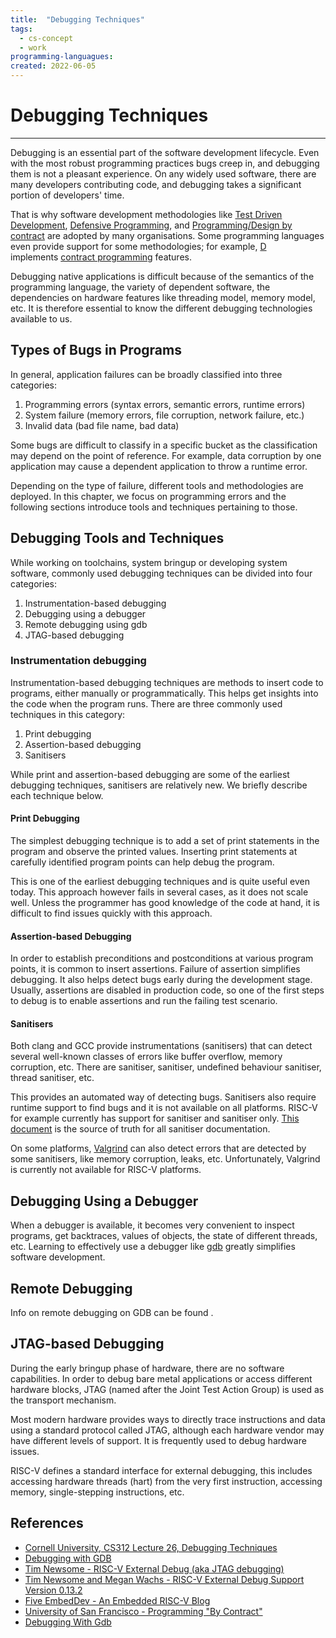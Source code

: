 ```yaml
---
title:  "Debugging Techniques"
tags:
  - cs-concept
  - work
programming-languagues:
created: 2022-06-05
---
```

# Debugging Techniques
---
Debugging is an essential part of the software development lifecycle. Even with the most robust programming practices bugs creep in, and debugging them is not a pleasant experience. On any widely used software, there are many developers contributing code, and debugging takes a significant portion of developers' time. 

That is why software development methodologies like [Test Driven Development](https://en.wikipedia.org/wiki/Test-driven_development), [Defensive Programming](https://en.wikipedia.org/wiki/Defensive_programming), and [Programming/Design by contract](https://en.wikipedia.org/wiki/Design_by_contract) are adopted by many organisations. Some programming languages even provide support for some methodologies; for example, [D](https://en.wikipedia.org/wiki/D_(programming_language)) implements [contract programming](https://dlang.org/spec/contracts.html) features.

Debugging native applications is difficult because of the semantics of the programming language, the variety of dependent software, the dependencies on hardware features like threading model, memory model, etc. It is therefore essential to know the different debugging technologies available to us.

## Types of Bugs in Programs
In general, application failures can be broadly classified into three categories:

1. Programming errors (syntax errors, semantic errors, runtime errors)
2. System failure (memory errors, file corruption, network failure, etc.)
3. Invalid data (bad file name, bad data)

Some bugs are difficult to classify in a specific bucket as the classification may depend on the point of reference. For example, data corruption by one application may cause a dependent application to throw a runtime error. 

Depending on the type of failure, different tools and methodologies are deployed. In this chapter, we focus on programming errors and the following sections introduce tools and techniques pertaining to those.

## Debugging Tools and Techniques
While working on toolchains, system bringup or developing system software, commonly used debugging techniques can be divided into four categories:

1. Instrumentation-based debugging
2. Debugging using a debugger
3. Remote debugging using gdb
4. JTAG-based debugging

### Instrumentation debugging
Instrumentation-based debugging techniques are methods to insert code to programs, either manually or programmatically. This helps get insights into the code when the program runs. There are three commonly used techniques in this category:

1. Print debugging
2. Assertion-based debugging
3. Sanitisers

While print and assertion-based debugging are some of the earliest debugging techniques, sanitisers are relatively new. We briefly describe each technique below.

#### Print Debugging 
The simplest debugging technique is to add a set of print statements in the program and observe the printed values. Inserting print statements at carefully identified program points can help debug the program. 

This is one of the earliest debugging techniques and is quite useful even today. This approach however fails in several cases, as it does not scale well. Unless the programmer has good knowledge of the code at hand, it is difficult to find issues quickly with this approach.

#### Assertion-based Debugging
In order to establish preconditions and postconditions at various program points, it is common to insert assertions. Failure of assertion simplifies debugging. It also helps detect bugs early during the development stage. Usually, assertions are disabled in production code, so one of the first steps to debug is to enable assertions and run the failing test scenario.

#### Sanitisers
Both clang and GCC provide instrumentations (sanitisers) that can detect several well-known classes of errors like buffer overflow, memory corruption, etc. There are sanitiser, sanitiser, undefined behaviour sanitiser, thread sanitiser, etc.

This provides an automated way of detecting bugs. Sanitisers also require runtime support to find bugs and it is not available on all platforms. RISC-V for example currently has support for sanitiser and sanitiser only. [This document](https://github.com/google/sanitizers) is the source of truth for all sanitiser documentation.

On some platforms, [Valgrind](https://valgrind.org/) can also detect errors that are detected by some sanitisers, like memory corruption, leaks, etc. Unfortunately, Valgrind is currently not available for RISC-V platforms.

## Debugging Using a Debugger
When a debugger is available, it becomes very convenient to inspect programs, get backtraces, values of objects, the state of different threads, etc. Learning to effectively use a debugger like [gdb](notes/gdb.md) greatly simplifies software development. [](notes/useful-commands-dump.md#GDB|Frequently%20used%20`gdb`%20commands.)

## Remote Debugging
Info on remote debugging on GDB can be found [](notes/gdb.md#Remote%20Debugging|here).

## JTAG-based Debugging
During the early bringup phase of hardware, there are no software capabilities. In order to debug bare metal applications or access different hardware blocks, JTAG (named after the Joint Test Action Group) is used as the transport mechanism. 

Most modern hardware provides ways to directly trace instructions and data using a standard protocol called JTAG, although each hardware vendor may have different levels of support. It is frequently used to debug hardware issues. 

RISC-V defines a standard interface for external debugging, this includes accessing hardware threads (hart) from the very first instruction, accessing memory, single-stepping instructions, etc.

## References
- [Cornell University, CS312 Lecture 26, Debugging Techniques](https://www.cs.cornell.edu/courses/cs312/2006fa/lectures/lec26.html)
- [Debugging with GDB](https://www.sourceware.org/gdb/current/onlinedocs/gdb.html)
- [Tim Newsome - RISC-V External Debug (aka JTAG debugging)](https://riscv.org/wp-content/uploads/2016/01/Tues1030-RISC-V-External-Debug.pdf)
- [Tim Newsome and Megan Wachs - RISC-V External Debug Support Version 0.13.2](https://riscv.org/wp-content/uploads/2019/03/riscv-debug-release.pdf)
- [Five EmbedDev - An Embedded RISC-V Blog](https://five-embeddev.com/riscv-debug-spec/latest/introduction.html#sec:intro)
- [University of San Francisco - Programming "By Contract"](https://www.cs.usfca.edu/~parrt/course/601/lectures/programming.by.contract.html)
- [Debugging With Gdb](https://github.com/riscv/riscv-isa-sim#debugging-with-gdb)